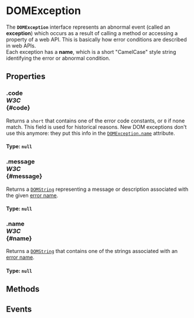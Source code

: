 # DOMException

<div class='overview'><span class="seoSummary">The <code><strong>DOMException</strong></code> interface represents an abnormal event (called an <strong>exception</strong>) which occurs as a result of calling a method or accessing a property of a web API.</span> This is basically how error conditions are described in web APIs.</div>

<div class='overview'>Each exception has a <strong>name</strong>, which is a short "CamelCase" style string identifying the error or abnormal condition.</div>

## Properties

### .code <div class="specs"><i>W3C</i></div> {#code}

Returns a <code>short</code> that contains one of the error code constants, or <code>0</code> if none match. This field is used for historical reasons. New DOM exceptions don't use this anymore: they put this info in the <a href="/en-US/docs/Web/API/DOMException/name" title="The name read-only property of the DOMException interface returns a DOMString that contains one of the strings associated with an error name."><code>DOMException.name</code></a> attribute.

#### **Type**: `null`

### .message <div class="specs"><i>W3C</i></div> {#message}

Returns a <a href="/en-US/docs/Web/API/DOMString" title="DOMString is a UTF-16 String. As JavaScript already uses such strings, DOMString is mapped directly to a String."><code>DOMString</code></a> representing a message or description associated with the given <a href="/en-US/docs/Web/API/DOMException#Error_names">error name</a>.

#### **Type**: `null`

### .name <div class="specs"><i>W3C</i></div> {#name}

Returns a <a href="/en-US/docs/Web/API/DOMString" title="DOMString is a UTF-16 String. As JavaScript already uses such strings, DOMString is mapped directly to a String."><code>DOMString</code></a> that contains one of the strings associated with an <a href="#Error_names">error name</a>.

#### **Type**: `null`

## Methods

## Events
